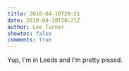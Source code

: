 ```yaml
---
title: 2010-04-10T20-21
date: 2010-04-10T20:21Z
author: Lee Turner
showtoc: false
comments: true
---
```


Yup, I'm in Leeds and I'm pretty pissed.

